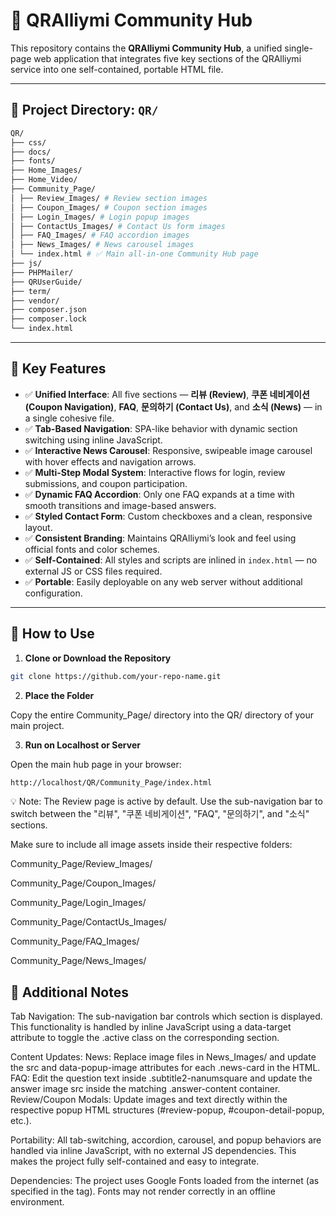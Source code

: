 # 📌 QRAlliymi Community Hub

This repository contains the **QRAlliymi Community Hub**, a unified single-page web application that integrates five key sections of the QRAlliymi service into one self-contained, portable HTML file.

---

## 📁 Project Directory: `QR/`

```bash
QR/
├── css/
├── docs/
├── fonts/
├── Home_Images/
├── Home_Video/
├── Community_Page/
│ ├── Review_Images/ # Review section images
│ ├── Coupon_Images/ # Coupon section images
│ ├── Login_Images/ # Login popup images
│ ├── ContactUs_Images/ # Contact Us form images
│ ├── FAQ_Images/ # FAQ accordion images
│ ├── News_Images/ # News carousel images
│ └── index.html # ✅ Main all-in-one Community Hub page
├── js/
├── PHPMailer/
├── QRUserGuide/
├── term/
├── vendor/
├── composer.json
├── composer.lock
└── index.html

```

---

## 🎯 Key Features

- ✅ **Unified Interface**: All five sections — **리뷰 (Review)**, **쿠폰 네비게이션 (Coupon Navigation)**, **FAQ**, **문의하기 (Contact Us)**, and **소식 (News)** — in a single cohesive file.
- ✅ **Tab-Based Navigation**: SPA-like behavior with dynamic section switching using inline JavaScript.
- ✅ **Interactive News Carousel**: Responsive, swipeable image carousel with hover effects and navigation arrows.
- ✅ **Multi-Step Modal System**: Interactive flows for login, review submissions, and coupon participation.
- ✅ **Dynamic FAQ Accordion**: Only one FAQ expands at a time with smooth transitions and image-based answers.
- ✅ **Styled Contact Form**: Custom checkboxes and a clean, responsive layout.
- ✅ **Consistent Branding**: Maintains QRAlliymi’s look and feel using official fonts and color schemes.
- ✅ **Self-Contained**: All styles and scripts are inlined in `index.html` — no external JS or CSS files required.
- ✅ **Portable**: Easily deployable on any web server without additional configuration.

---

## 🧪 How to Use

1. **Clone or Download the Repository**

```bash
git clone https://github.com/your-repo-name.git
```
2. **Place the Folder**

Copy the entire Community_Page/ directory into the QR/ directory of your main project.

3. **Run on Localhost or Server**

Open the main hub page in your browser:
```bash
http://localhost/QR/Community_Page/index.html
```

💡 Note: The Review page is active by default. Use the sub-navigation bar to switch between the "리뷰", "쿠폰 네비게이션", "FAQ", "문의하기", and "소식" sections.

Make sure to include all image assets inside their respective folders:

Community_Page/Review_Images/

Community_Page/Coupon_Images/

Community_Page/Login_Images/

Community_Page/ContactUs_Images/

Community_Page/FAQ_Images/

Community_Page/News_Images/

## 📝 Additional Notes
Tab Navigation:
The sub-navigation bar controls which section is displayed. This functionality is handled by inline JavaScript using a data-target attribute to toggle the .active class on the corresponding section.

Content Updates:
News: Replace image files in News_Images/ and update the src and data-popup-image attributes for each .news-card in the HTML.
FAQ: Edit the question text inside .subtitle2-nanumsquare and update the answer image src inside the matching .answer-content container.
Review/Coupon Modals: Update images and text directly within the respective popup HTML structures (#review-popup, #coupon-detail-popup, etc.).

Portability:
All tab-switching, accordion, carousel, and popup behaviors are handled via inline JavaScript, with no external JS dependencies. This makes the project fully self-contained and easy to integrate.

Dependencies:
The project uses Google Fonts loaded from the internet (as specified in the <head> tag). Fonts may not render correctly in an offline environment.
